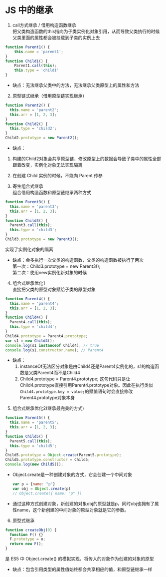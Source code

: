 # JS 中的继承  
1. call方式继承 / 借用构造函数继承  
  把父类构造函数的this指向为子类实例化对象引用，从而导致父类执行的时候父类里面的属性都会被挂载到子类的实例上去  
  ```js
  function Parent1() {
      this.name = 'parent1';
  }
  function Child1() {
      Parent1.call(this);
      this.type = 'child1'
  }
  ```
  - 缺点：无法继承父类中的方法，无法继承父类原型上的属性和方法  

2. 原型链式继承（借用原型链实现继承）  
  ```js
  function Parent2() {
    this.name = 'parent2';
    this.arr = [1, 2, 3];
  }
  function Child2() {
    this.type = 'child2';
  }
  Child2.prototype = new Parent2();
  ```
  - 缺点：  
  1. 构建的Child2对象会共享原型链，修改原型上的数据会导致子类中的属性全部跟着改变，实例化对象无法实现隔离  
  2. 在创建 Child 实例的时候，不能向 Parent 传参  
  
3. 寄生组合式继承  
  组合借用构造函数和原型链继承两种方式  
  ```js
  function Parent3() {
    this.name = 'parent3';
    this.arr = [1, 2, 3];
  }
  function Child3() {
    Parent3.call(this);
    this.type = 'child3';
  }
  Child3.prototype = new Parent3();
  ```
  实现了实例化对象的隔离  
  - 缺点：会多执行一次父类的构造函数，父类的构造函数被执行了两次  
          第一次：Child3.prototype = new Parent3();  
          第二次：使用new实例化新对象的时候  

4. 组合式继承优化1  
  直接把父类的原型对象赋给子类的原型对象  
  ```js
  function Parent4() {
    this.name = 'parent4';
    this.arr = [1, 2, 3];
  }
  function Child4() {
    Parent4.call(this);
    this.type = 'child4';
  }
  Child4.prototype = Parent4.prototype;
  var s1 = new Child4();
  console.log(s1 instanceof Child4); // true
  console.log(s1.constructor.name); // Parent4
  ```
  - 缺点：
    1. instanceOf无法区分对象是由Child4还是Parent4实例化的，s1的构造函数是父类Parent4而不是Child4  
    2. Child4.prototype = Parent4.prototype; 这句代码只是让Child4.prototype直接引用Parent4.prototype对象。因此在执行类似`Child4.prototype.key = value;`的赋值语句时会直接修改Parent4.prototype对象本身

5. 组合式继承优化2(继承最完美的方式)  
  ```js
  function Parent5() {
    this.name = 'parent5';
    this.arr = [1, 2, 3];
  }
  function Child5() {
    Parent5.call(this);
    this.type = 'child5';
  }
  Child5.prototype = Object.create(Parent5.prototype);
  Child5.prototype.constructor = Child5;
  console.log(new Child5());
  ```
  - Object.create是一种创建对象的方式，它会创建一个中间对象  
    ```js
    var p = {name: "p"}
    var obj = Object.create(p)
    // Object.create({ name: "p" })
    ```
  - 通过这种方式创建对象，新创建的对象obj的原型就是p，同时obj也拥有了属性name，这个新创建的中间对象的原型对象就是它的参数。

6. 原型式继承  
  ```js
  function createObj(0) {
    function F() {}
    F.prototype = o;
    return new F();
  }
  ```
  是 ES5 中 Object.create() 的模拟实现，将传入的对象作为创建的对象的原型  
  - 缺点：包含引用类型的属性值始终都会共享相应的值，和原型链继承一样  



